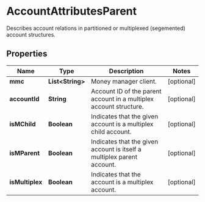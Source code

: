 

# AccountAttributesParent

Describes account relations in partitioned or multiplexed (segemented) account structures.

## Properties

| Name | Type | Description | Notes |
|------------ | ------------- | ------------- | -------------|
|**mmc** | **List&lt;String&gt;** | Money manager client. |  [optional] |
|**accountId** | **String** | Account ID of the parent account in a multiplex account structure. |  [optional] |
|**isMChild** | **Boolean** | Indicates that the given account is a multiplex child account. |  [optional] |
|**isMParent** | **Boolean** | Indicates that the given account is itself a multiplex parent account. |  [optional] |
|**isMultiplex** | **Boolean** | Indicates that the account is a multiplex account. |  [optional] |



